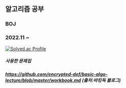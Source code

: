 ## 알고리즘 공부
### BOJ
### 2022.11 ~
[![Solved.ac Profile](http://mazassumnida.wtf/api/generate_badge?boj=americanoisice)](https://solved.ac/americanoisice)


##### 사용한 문제집
##### https://github.com/encrypted-def/basic-algo-lecture/blob/master/workbook.md (출처:바킹독 블로그)
